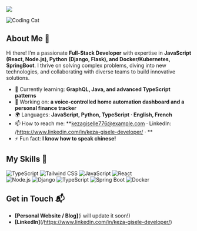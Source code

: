 
<img src="https://capsule-render.vercel.app/api?type=waving&color=0:06B6D4,100:3178C6&height=200&section=header&text=Hi%20there!%20I'm%20Keza%20Gisele%20👋&fontSize=40&fontColor=fff&animation=fadeIn" />


![Coding Cat](https://media0.giphy.com/media/v1.Y2lkPTc5MGI3NjExOTVrd3g4OWVnNGV3YndnaXJicWVvZGpud2hydDdpN2YzOGFyN25vZyZlcD12MV9pbnRlcm5hbF9naWZfYnlfaWQmY3Q9Zw/Rpl1sod1vCXK0L2SUN/giphy.gif)



## About Me 🚀

Hi there! I’m a passionate **Full-Stack Developer** with expertise in **JavaScript (React, Node.js), Python (Django, Flask), and Docker/Kubernetes, SpringBoot**. I thrive on solving complex problems, diving into new technologies, and collaborating with diverse teams to build innovative solutions.

-  🌱 Currently learning: **GraphQL, Java, and advanced TypeScript patterns**
-  🔭 Working on: **a voice-controlled home automation dashboard and a personal finance tracker**
-  🌍 Languages: **JavaScript, Python, TypeScript · English, French**
-  📫 How to reach me: **kezagiselle776@example.com · LinkedIn: /https://www.linkedin.com/in/keza-gisele-developer/ · **
-  ⚡ Fun fact: **I know how to speak chinese!**


## My Skills 🧠

![TypeScript](https://img.shields.io/badge/-TypeScript-3178C6?style=flat-square&logo=typescript&logoColor=white)
![Tailwind CSS](https://img.shields.io/badge/-Tailwind_CSS-06B6D4?style=flat-square&logo=tailwind-css&logoColor=white)
![JavaScript](https://img.shields.io/badge/-JavaScript-F7DF1E?style=flat-square&logo=javascript&logoColor=black)
![React](https://img.shields.io/badge/-React-61DAFB?style=flat-square&logo=react&logoColor=black)  
![Node.js](https://img.shields.io/badge/-Node.js-339933?style=flat-square&logo=node.js&logoColor=white) 
![Django](https://img.shields.io/badge/-Django-092E20?style=flat-square&logo=django&logoColor=white)
![TypeScript](https://img.shields.io/badge/-TypeScript-3178C6?style=flat-square&logo=typescript&logoColor=white)
![Spring Boot](https://img.shields.io/badge/-Spring_Boot-6DB33F?style=flat-square&logo=spring&logoColor=white)
![Docker](https://img.shields.io/badge/-Docker-2496ED?style=flat-square&logo=docker&logoColor=white)



## Get in Touch 📬

- **[Personal Website / Blog]**(i will update it soon!)
- **[LinkedIn]**(/https://www.linkedin.com/in/keza-gisele-developer/)



